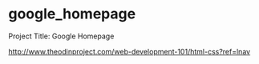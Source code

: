 # google_homepage

Project Title: Google Homepage

http://www.theodinproject.com/web-development-101/html-css?ref=lnav